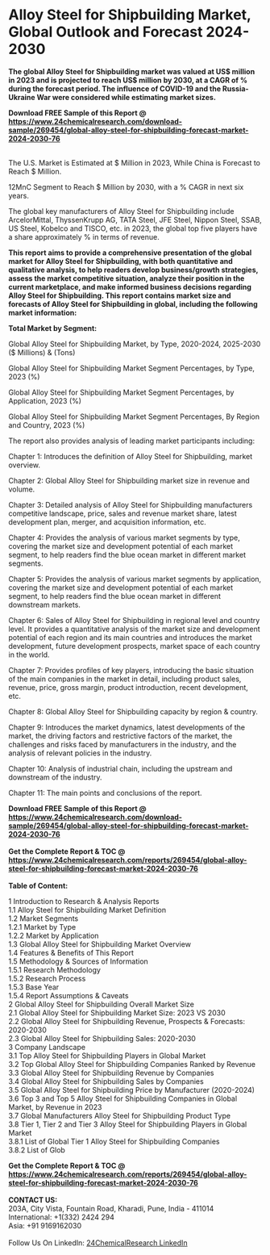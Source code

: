 <h1>Alloy Steel for Shipbuilding Market, Global Outlook and Forecast 2024-2030</h1><p><strong>The global Alloy Steel for Shipbuilding market was valued at US$ million in 2023 and is projected to reach US$ million by 2030, at a CAGR of % during the forecast period. The influence of COVID-19 and the Russia-Ukraine War were considered while estimating market sizes.</strong></p><p>
</p><p></p><div><b>Download FREE Sample of this Report @ 
            <a href="https://www.24chemicalresearch.com/download-sample/269454/global-alloy-steel-for-shipbuilding-forecast-market-2024-2030-76">
            https://www.24chemicalresearch.com/download-sample/269454/global-alloy-steel-for-shipbuilding-forecast-market-2024-2030-76</a></b></div><br><p>
The U.S. Market is Estimated at $ Million in 2023, While China is Forecast to Reach $ Million.</p><p>
12MnC Segment to Reach $ Million by 2030, with a % CAGR in next six years.</p><p>
The global key manufacturers of Alloy Steel for Shipbuilding include ArcelorMittal, ThyssenKrupp AG, TATA Steel, JFE Steel, Nippon Steel, SSAB, US Steel, Kobelco and TISCO, etc. in 2023, the global top five players have a share approximately % in terms of revenue.</p><p>
<strong>This report aims to provide a comprehensive presentation of the global market for Alloy Steel for Shipbuilding, with both quantitative and qualitative analysis, to help readers develop business/growth strategies, assess the market competitive situation, analyze their position in the current marketplace, and make informed business decisions regarding Alloy Steel for Shipbuilding. This report contains market size and forecasts of Alloy Steel for Shipbuilding in global, including the following market information:</strong></p><p>
</p><p>
<strong>Total Market by Segment:</strong></p><p>
Global Alloy Steel for Shipbuilding Market, by Type, 2020-2024, 2025-2030 ($ Millions) &amp; (Tons)</p><p>
Global Alloy Steel for Shipbuilding Market Segment Percentages, by Type, 2023 (%)</p><p>
</p><p>
Global Alloy Steel for Shipbuilding Market Segment Percentages, by Application, 2023 (%)</p><p>
</p><p>
Global Alloy Steel for Shipbuilding Market Segment Percentages, By Region and Country, 2023 (%)</p><p>
</p><p>
The report also provides analysis of leading market participants including:</p><p>
</p><p>
</p><p>
Chapter 1: Introduces the definition of Alloy Steel for Shipbuilding, market overview.</p><p>
Chapter 2: Global Alloy Steel for Shipbuilding market size in revenue and volume.</p><p>
Chapter 3: Detailed analysis of Alloy Steel for Shipbuilding manufacturers competitive landscape, price, sales and revenue market share, latest development plan, merger, and acquisition information, etc.</p><p>
Chapter 4: Provides the analysis of various market segments by type, covering the market size and development potential of each market segment, to help readers find the blue ocean market in different market segments.</p><p>
Chapter 5: Provides the analysis of various market segments by application, covering the market size and development potential of each market segment, to help readers find the blue ocean market in different downstream markets.</p><p>
Chapter 6: Sales of Alloy Steel for Shipbuilding in regional level and country level. It provides a quantitative analysis of the market size and development potential of each region and its main countries and introduces the market development, future development prospects, market space of each country in the world.</p><p>
Chapter 7: Provides profiles of key players, introducing the basic situation of the main companies in the market in detail, including product sales, revenue, price, gross margin, product introduction, recent development, etc.</p><p>
Chapter 8: Global Alloy Steel for Shipbuilding capacity by region &amp; country.</p><p>
Chapter 9: Introduces the market dynamics, latest developments of the market, the driving factors and restrictive factors of the market, the challenges and risks faced by manufacturers in the industry, and the analysis of relevant policies in the industry.</p><p>
Chapter 10: Analysis of industrial chain, including the upstream and downstream of the industry.</p><p>
Chapter 11: The main points and conclusions of the report.</p><div><b>Download FREE Sample of this Report @ 
            <a href="https://www.24chemicalresearch.com/download-sample/269454/global-alloy-steel-for-shipbuilding-forecast-market-2024-2030-76">
            https://www.24chemicalresearch.com/download-sample/269454/global-alloy-steel-for-shipbuilding-forecast-market-2024-2030-76</a></b></div><br><div><b>Get the Complete Report & TOC @ 
            <a href="https://www.24chemicalresearch.com/reports/269454/global-alloy-steel-for-shipbuilding-forecast-market-2024-2030-76">
            https://www.24chemicalresearch.com/reports/269454/global-alloy-steel-for-shipbuilding-forecast-market-2024-2030-76</a></b></div><br>
            <b>Table of Content:</b><p>1 Introduction to Research & Analysis Reports<br />
    1.1 Alloy Steel for Shipbuilding Market Definition<br />
    1.2 Market Segments<br />
        1.2.1 Market by Type<br />
        1.2.2 Market by Application<br />
    1.3 Global Alloy Steel for Shipbuilding Market Overview<br />
    1.4 Features & Benefits of This Report<br />
    1.5 Methodology & Sources of Information<br />
        1.5.1 Research Methodology<br />
        1.5.2 Research Process<br />
        1.5.3 Base Year<br />
        1.5.4 Report Assumptions & Caveats<br />
2 Global Alloy Steel for Shipbuilding Overall Market Size<br />
    2.1 Global Alloy Steel for Shipbuilding Market Size: 2023 VS 2030<br />
    2.2 Global Alloy Steel for Shipbuilding Revenue, Prospects & Forecasts: 2020-2030<br />
    2.3 Global Alloy Steel for Shipbuilding Sales: 2020-2030<br />
3 Company Landscape<br />
    3.1 Top Alloy Steel for Shipbuilding Players in Global Market<br />
    3.2 Top Global Alloy Steel for Shipbuilding Companies Ranked by Revenue<br />
    3.3 Global Alloy Steel for Shipbuilding Revenue by Companies<br />
    3.4 Global Alloy Steel for Shipbuilding Sales by Companies<br />
    3.5 Global Alloy Steel for Shipbuilding Price by Manufacturer (2020-2024)<br />
    3.6 Top 3 and Top 5 Alloy Steel for Shipbuilding Companies in Global Market, by Revenue in 2023<br />
    3.7 Global Manufacturers Alloy Steel for Shipbuilding Product Type<br />
    3.8 Tier 1, Tier 2 and Tier 3 Alloy Steel for Shipbuilding Players in Global Market<br />
        3.8.1 List of Global Tier 1 Alloy Steel for Shipbuilding Companies<br />
        3.8.2 List of Glob</p><div><b>Get the Complete Report & TOC @ 
            <a href="https://www.24chemicalresearch.com/reports/269454/global-alloy-steel-for-shipbuilding-forecast-market-2024-2030-76">
            https://www.24chemicalresearch.com/reports/269454/global-alloy-steel-for-shipbuilding-forecast-market-2024-2030-76</a></b></div><br><b>CONTACT US:</b><br>
            203A, City Vista, Fountain Road, Kharadi, Pune, India - 411014<br>
            International: +1(332) 2424 294<br>
            Asia: +91 9169162030 <br><br>
            Follow Us On LinkedIn: <a href="https://www.linkedin.com/company/24chemicalresearch/">24ChemicalResearch LinkedIn</a>